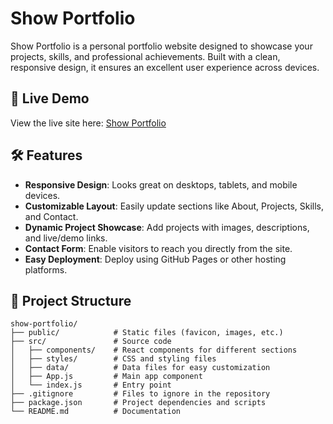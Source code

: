 # Show Portfolio

Show Portfolio is a personal portfolio website designed to showcase your projects, skills, and professional achievements. Built with a clean, responsive design, it ensures an excellent user experience across devices.

## 🌟 Live Demo

View the live site here: [Show Portfolio](https://namdinh2008.github.io/show-portfolio)

## 🛠️ Features

- **Responsive Design**: Looks great on desktops, tablets, and mobile devices.
- **Customizable Layout**: Easily update sections like About, Projects, Skills, and Contact.
- **Dynamic Project Showcase**: Add projects with images, descriptions, and live/demo links.
- **Contact Form**: Enable visitors to reach you directly from the site.
- **Easy Deployment**: Deploy using GitHub Pages or other hosting platforms.

## 📂 Project Structure

```plaintext
show-portfolio/
├── public/            # Static files (favicon, images, etc.)
├── src/               # Source code
│   ├── components/    # React components for different sections
│   ├── styles/        # CSS and styling files
│   ├── data/          # Data files for easy customization
│   ├── App.js         # Main app component
│   └── index.js       # Entry point
├── .gitignore         # Files to ignore in the repository
├── package.json       # Project dependencies and scripts
└── README.md          # Documentation
